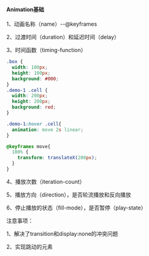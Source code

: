 #### Animation基础

1、动画名称（name）--@keyframes

2、过渡时间（duration）和延迟时间（delay）

3、时间函数（timing-function）

```css
.box {
  width: 100px;
  height: 100px;
  background: #000;
}
.demo-1 .cell {
  width: 200px;
  height: 200px;
  background: red;
}

.demo-1:hover .cell{
  animation: move 2s linear;
}

@keyframes move{
  100% {
    transform: translateX(200px);
  }
}
```

4、播放次数（iteration-count）

5、播放方向（direction），是否轮流播放和反向播放

6、停止播放的状态（fill-mode），是否暂停（play-state）

注意事项：

1、解决了transition和display:none的冲突问题

2、实现跳动的元素